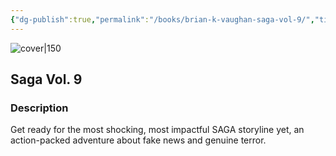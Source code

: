 ```yaml
---
{"dg-publish":true,"permalink":"/books/brian-k-vaughan-saga-vol-9/","title":"\"Saga Vol. 9\"","tags":["graphic-novel","Fantasy","science-fiction"]}
---
```




![cover|150](http://books.google.com/books/content?id=deptDwAAQBAJ&printsec=frontcover&img=1&zoom=1&edge=curl&source=gbs_api)

## Saga Vol. 9

### Description

Get ready for the most shocking, most impactful SAGA storyline yet, an action-packed adventure about fake news and genuine terror. 